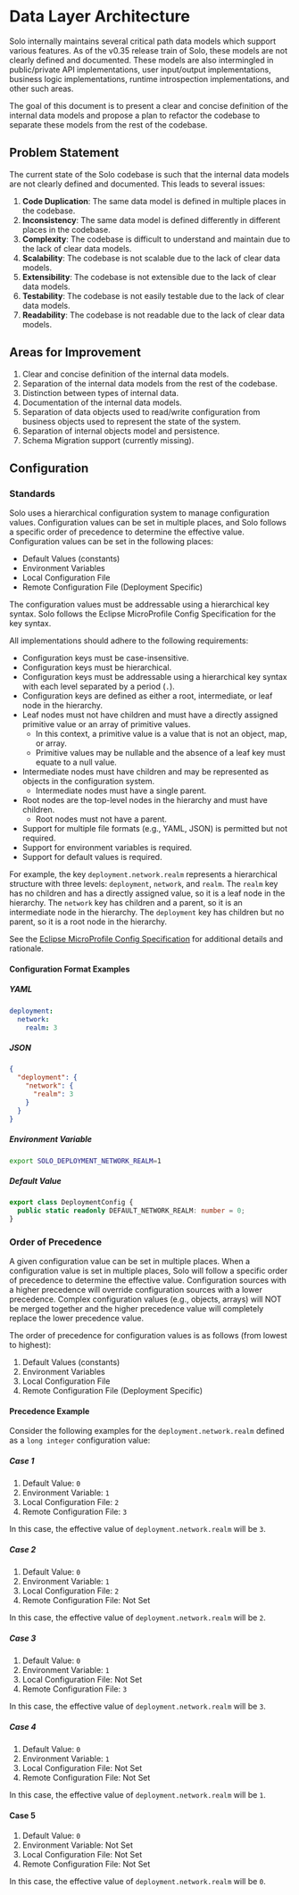 # Data Layer Architecture

Solo internally maintains several critical path data models which support various features. 
As of the v0.35 release train of Solo, these models are not clearly defined and documented. These 
models are also intermingled in public/private API implementations, user input/output 
implementations, business logic implementations, runtime introspection implementations, and other 
such areas.

The goal of this document is to present a clear and concise definition of the internal data models
and propose a plan to refactor the codebase to separate these models from the rest of the codebase.

[todo]: <> (Move the problem statement and areas for improvement to the technical design doc)
## Problem Statement

The current state of the Solo codebase is such that the internal data models are not clearly defined
and documented. This leads to several issues:

1. **Code Duplication**: The same data model is defined in multiple places in the codebase.
2. **Inconsistency**: The same data model is defined differently in different places in the codebase.
3. **Complexity**: The codebase is difficult to understand and maintain due to the lack of clear data models.
4. **Scalability**: The codebase is not scalable due to the lack of clear data models.
5. **Extensibility**: The codebase is not extensible due to the lack of clear data models.
6. **Testability**: The codebase is not easily testable due to the lack of clear data models.
7. **Readability**: The codebase is not readable due to the lack of clear data models.

## Areas for Improvement

1. Clear and concise definition of the internal data models.
2. Separation of the internal data models from the rest of the codebase.
3. Distinction between types of internal data.
4. Documentation of the internal data models.
5. Separation of data objects used to read/write configuration from business objects used to represent the state of the system.
6. Separation of internal objects model and persistence. 
7. Schema Migration support (currently missing).

## Configuration

### Standards

Solo uses a hierarchical configuration system to manage configuration values. Configuration values can
be set in multiple places, and Solo follows a specific order of precedence to determine the effective
value. Configuration values can be set in the following places:

* Default Values (constants)
* Environment Variables 
* Local Configuration File
* Remote Configuration File (Deployment Specific)

The configuration values must be addressable using a hierarchical key syntax. Solo follows the 
Eclipse MicroProfile Config Specification for the key syntax. 

All implementations should adhere to the following requirements:

* Configuration keys must be case-insensitive.
* Configuration keys must be hierarchical.
* Configuration keys must be addressable using a hierarchical key syntax with each level separated by a period (`.`).
* Configuration keys are defined as either a root, intermediate, or leaf node in the hierarchy.
* Leaf nodes must not have children and must have a directly assigned primitive value or an array of primitive values.
  * In this context, a primitive value is a value that is not an object, map, or array.
  * Primitive values may be nullable and the absence of a leaf key must equate to a null value.
* Intermediate nodes must have children and may be represented as objects in the configuration system.
  * Intermediate nodes must have a single parent.
* Root nodes are the top-level nodes in the hierarchy and must have children.
  * Root nodes must not have a parent.
* Support for multiple file formats (e.g., YAML, JSON) is permitted but not required.
* Support for environment variables is required.
* Support for default values is required.

For example, the key `deployment.network.realm` represents a hierarchical structure with three 
levels: `deployment`, `network`, and `realm`. The `realm` key has no children and has a directly 
assigned value, so it is a leaf node in the hierarchy. The `network` key has children and a parent, 
so it is an intermediate node in the hierarchy. The `deployment` key has children but no parent, so
it is a root node in the hierarchy.

See the [Eclipse MicroProfile Config Specification](https://download.eclipse.org/microprofile/microprofile-config-3.1/microprofile-config-spec-3.1.html#_rationale) 
for additional details and rationale.

#### Configuration Format Examples

##### YAML
```yaml
deployment:
  network:
    realm: 3
```

##### JSON
```json
{
  "deployment": {
    "network": {
      "realm": 3
    }
  }
}
```

##### Environment Variable
```bash
export SOLO_DEPLOYMENT_NETWORK_REALM=1
```

##### Default Value
```typescript
export class DeploymentConfig {
  public static readonly DEFAULT_NETWORK_REALM: number = 0;
}
```

### Order of Precedence

A given configuration value can be set in multiple places. When a configuration value is set in 
multiple places, Solo will follow a specific order of precedence to determine the effective value.
Configuration sources with a higher precedence will override configuration sources with a lower 
precedence. Complex configuration values (e.g., objects, arrays) will NOT be merged together and
the higher precedence value will completely replace the lower precedence value.

The order of precedence for configuration values is as follows (from lowest to highest):

1. Default Values (constants)
2. Environment Variables
3. Local Configuration File
4. Remote Configuration File (Deployment Specific)

#### Precedence Example

Consider the following examples for the `deployment.network.realm` defined as a `long integer` configuration value:

##### Case 1

1. Default Value: `0`
2. Environment Variable: `1`
3. Local Configuration File: `2`
4. Remote Configuration File: `3`

In this case, the effective value of `deployment.network.realm` will be `3`.

##### Case 2

1. Default Value: `0`
2. Environment Variable: `1`
3. Local Configuration File: `2`
4. Remote Configuration File: Not Set

In this case, the effective value of `deployment.network.realm` will be `2`.

##### Case 3

1. Default Value: `0`
2. Environment Variable: `1`
3. Local Configuration File: Not Set
4. Remote Configuration File: `3`

In this case, the effective value of `deployment.network.realm` will be `3`.

##### Case 4

1. Default Value: `0`
2. Environment Variable: `1`
3. Local Configuration File: Not Set
4. Remote Configuration File: Not Set

In this case, the effective value of `deployment.network.realm` will be `1`.

#### Case 5

1. Default Value: `0`
2. Environment Variable: Not Set
3. Local Configuration File: Not Set
4. Remote Configuration File: Not Set

In this case, the effective value of `deployment.network.realm` will be `0`.



